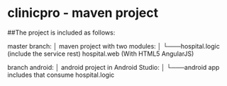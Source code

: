 # clinicpro - maven project

##The project is included as follows:

master branch:
│   maven project with two modules:
│
└───hospital.logic (include the service rest)
    hospital.web (With HTML5 AngularJS)

branch android:
│   android project in Android Studio:
│
└───android app includes that consume hospital.logic